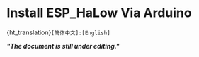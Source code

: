 # Install ESP_HaLow Via Arduino

{ht_translation}`[简体中文]:[English]`

***"The document is still under editing."***
